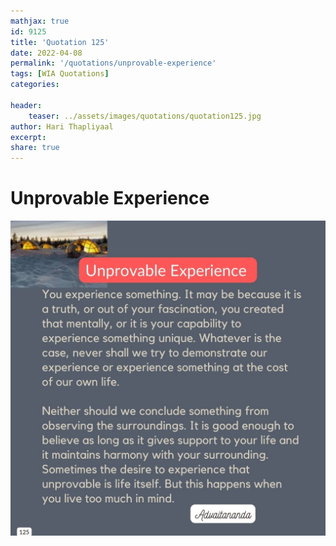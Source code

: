```yaml
---
mathjax: true
id: 9125
title: 'Quotation 125'
date: 2022-04-08
permalink: '/quotations/unprovable-experience'
tags: [WIA Quotations] 
categories: 

header:
    teaser: ../assets/images/quotations/quotation125.jpg
author: Hari Thapliyaal 
excerpt:
share: true 
---
```


# Unprovable Experience

![Unprovable Experience](../assets/images/quotations/quotation125.jpg)
